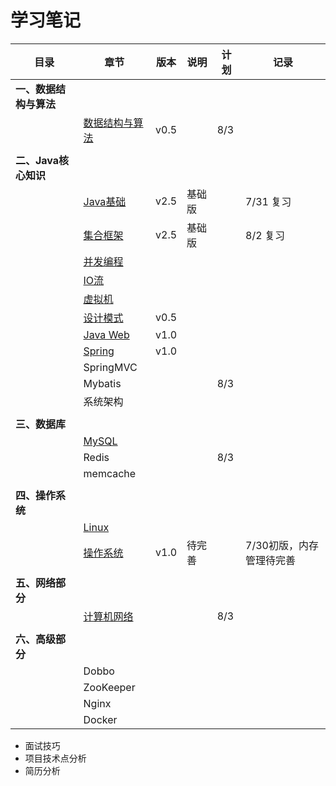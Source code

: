 # 学习笔记

| 目录                   | 章节                                                       | 版本 | 说明   | 计划 | 记录                     |
| ---------------------- | ---------------------------------------------------------- | ---- | ------ | ---- | ------------------------ |
| **一、数据结构与算法** |                                                            |      |        |      |                          |
|                        | [数据结构与算法](notes/数据结构与算法.md)                  | v0.5 |        | 8/3  |                          |
|                        |                                                            |      |        |      |                          |
| **二、Java核心知识**   |                                                            |      |        |      |                          |
|                        | [Java基础](notes/JavaArchitecture/01%20Java%20基础.md)     | v2.5 | 基础版 |      | 7/31 复习                |
|                        | [集合框架](notes/JavaArchitecture/02%20Java%20集合框架.md) | v2.5 | 基础版 |      | 8/2 复习                 |
|                        | [并发编程](notes/JavaArchitecture/03%20Java%20并发编程.md) |      |        |      |                          |
|                        | [IO流](notes/JavaArchitecture/04%20Java%20IO.md)           |      |        |      |                          |
|                        | [虚拟机](notes/JavaArchitecture/05%20Java%20虚拟机.md)     |      |        |      |                          |
|                        | [设计模式](notes/JavaArchitecture/06%20设计模式.md)        | v0.5 |        |      |                          |
|                        | [Java Web](notes/JavaArchitecture/07%20Java%20Web.md)      | v1.0 |        |      |                          |
|                        | [Spring](notes/JavaWeb/Spring.md)                          | v1.0 |        |      |                          |
|                        | SpringMVC                                                  |      |        |      |                          |
|                        | Mybatis                                                    |      |        | 8/3  |                          |
|                        | 系统架构                                                   |      |        |      |                          |
|                        |                                                            |      |        |      |                          |
| **三、数据库**         |                                                            |      |        |      |                          |
|                        | [MySQL](notes/MySQL.md)                                    |      |        |      |                          |
|                        | Redis                                                      |      |        | 8/3  |                          |
|                        | memcache                                                   |      |        |      |                          |
|                        |                                                            |      |        |      |                          |
| **四、操作系统**       |                                                            |      |        |      |                          |
|                        | [Linux](notes/Linux.md)                                    |      |        |      |                          |
|                        | [操作系统](notes/操作系统.md)                              | v1.0 | 待完善 |      | 7/30初版，内存管理待完善 |
|                        |                                                            |      |        |      |                          |
| **五、网络部分**       |                                                            |      |        |      |                          |
|                        | [计算机网络](notes/计算机网络.md)                          |      |        | 8/3  |                          |
|                        |                                                            |      |        |      |                          |
| **六、高级部分**       |                                                            |      |        |      |                          |
|                        | Dobbo                                                      |      |        |      |                          |
|                        | ZooKeeper                                                  |      |        |      |                          |
|                        | Nginx                                                      |      |        |      |                          |
|                        | Docker                                                     |      |        |      |                          |

- 面试技巧
- 项目技术点分析
- 简历分析
